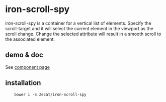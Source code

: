 # iron-scroll-spy

iron-scroll-spy is a container for a vertical list of elements.
Specify the scroll-target and it will select the current element in the viewport as the scroll change.
Change the selected attribute will result in a smooth scroll to the associated element.

## demo & doc

See [component page](http://zecat.github.io/iron-scroll-spy)

## installation

```
	bower i -S Zecat/iron-scroll-spy
```